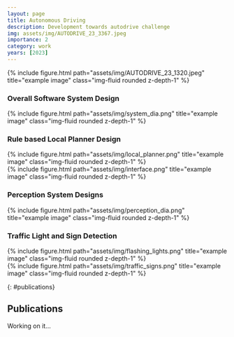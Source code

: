 ```yaml
---
layout: page
title: Autonomous Driving
description: Development towards autodrive challenge
img: assets/img/AUTODRIVE_23_3367.jpeg
importance: 2
category: work
years: [2023]
---
```



<div class="row">
    <div class="col-sm mt-3 mt-md-0">
        {% include figure.html path="assets/img/AUTODRIVE_23_1320.jpeg" title="example image" class="img-fluid rounded z-depth-1" %}
    </div>
</div>

### Overall Software System Design


<div class="row">
    <div class="col-sm mt-3 mt-md-0">
        {% include figure.html path="assets/img/system_dia.png" title="example image" class="img-fluid rounded z-depth-1" %}
    </div>
</div>


### Rule based Local Planner Design
<div class="row">
    <div class="col-sm mt-3 mt-md-0">
        {% include figure.html path="assets/img/local_planner.png" title="example image" class="img-fluid rounded z-depth-1" %}
    </div>
</div>

<div class="row">
    <div class="col-sm mt-3 mt-md-0">
        {% include figure.html path="assets/img/interface.png" title="example image" class="img-fluid rounded z-depth-1" %}
    </div>
</div>

### Perception System Designs
<div class="row">
    <div class="col-sm mt-3 mt-md-0">
        {% include figure.html path="assets/img/perception_dia.png" title="example image" class="img-fluid rounded z-depth-1" %}
    </div>
</div>

### Traffic Light and Sign Detection
<div class="row">
    <div class="col-sm mt-3 mt-md-0">
        {% include figure.html path="assets/img/flashing_lights.png" title="example image" class="img-fluid rounded z-depth-1" %}
    </div>
</div>
<div class="row">
    <div class="col-sm mt-3 mt-md-0">
        {% include figure.html path="assets/img/traffic_signs.png" title="example image" class="img-fluid rounded z-depth-1" %}
    </div>
</div>

{: #publications}
## __Publications__
Working on it...

